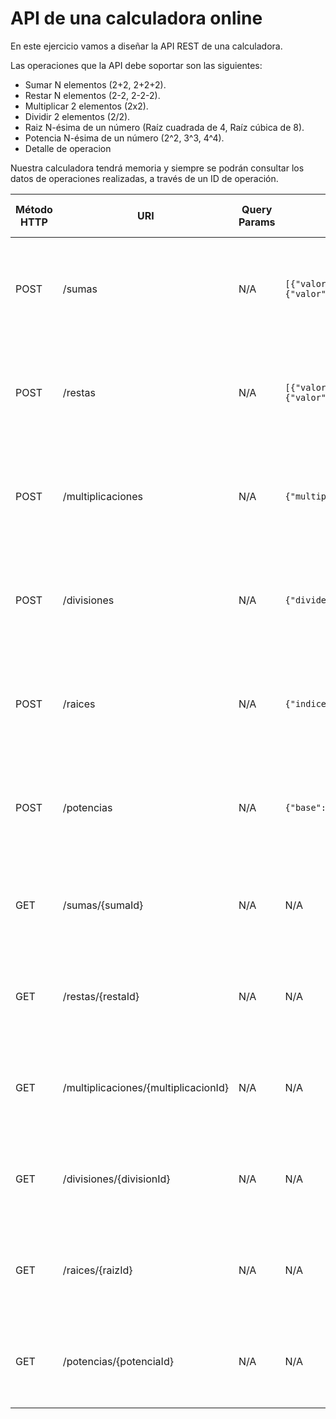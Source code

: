 # API de una calculadora online

En este ejercicio vamos a diseñar la API REST de una calculadora.

Las operaciones que la API debe soportar son las siguientes:
- Sumar N elementos (2+2, 2+2+2).
- Restar N elementos (2-2, 2-2-2).
- Multiplicar 2 elementos (2x2).
- Dividir 2 elementos (2/2).
- Raiz N-ésima de un número (Raíz cuadrada de 4, Raíz cúbica de 8).
- Potencia N-ésima de un número (2^2, 3^3, 4^4).
- Detalle de operacion

Nuestra calculadora tendrá memoria y siempre se podrán consultar los datos de operaciones realizadas, a través de un ID de operación.

| Método HTTP                            | URI                   | Query Params  | Cuerpo de la Petición                                 | Cuerpo de la Respuesta                | Códigos de Respuesta                                |
|----------------------------------------|-----------------------|---------------|-----------------------------------------|---------------------------------------|---------------------------------------------------|
| POST                                   | /sumas                 | N/A          | `[{"valor": 2}, {"valor": 4}, {"valor": 3}]`                           | `{"sumaId": 1, "valores": [{"valor": 2}, {"valor": 4}, {"valor": 3}], "resultado": 9}`             | 201 Created<br/>400 Bad Request<br/>500 Internal Server Error |
| POST                                   | /restas                 | N/A           | `[{"valor": 4}, {"valor": 2}, {"valor": 1}]`                     | `{"restaId": 2, "valores": [{"valor": 4},{"valor": 2},{"valor": 1}],"resultado": 1} `             | 201 Created<br/>400 Bad Request<br/>500 Internal Server Error |
| POST                                   | /multiplicaciones                 | N/A           | `{"multiplicando":4,"multiplicador":2}`                     | `{"multiplicacionId": 3, "multiplicando": 4, "multiplicador": 2, "resultado": 8}`             | 201 Created<br/>400 Bad Request<br/>500 Internal Server Error |
| POST                                   | /divisiones                 | N/A           | `{"dividendo": 4, "divisor": 2} `                     | `{"divisionId": 4, "dividendo": 4, "divisor": 2, "resultado": 2}`             | 201 Created<br/>400 Bad Request<br/>500 Internal Server Error |
| POST                                   | /raices                 | N/A           | `{"indice": 3, "radicando": 8}`                     | `{"raizId": 5, "indice": 3, "radicando": 8, "resultado": 2}`             | 201 Created<br/>400 Bad Request<br/>500 Internal Server Error |
| POST                                   | /potencias                 | N/A           | `{"base": 3, "exponente": 2}`                     | `{"potenciaId": 6, "base": 3, "exponente": 2 "resultado": 9}`             | 201 Created<br/>400 Bad Request<br/>500 Internal Server Error |
| GET                                    | /sumas/{sumaId}                | N/A | N/A                                                                | `{"sumaId": 1, "valores": [{"valor": 2}, {"valor": 4}, {"valor": 3}], "resultado": 9}`          | 200 OK<br/>400 Bad Request<br/>500 Internal Server Error   |
| GET                                    | /restas/{restaId}                | N/A | N/A                                                                | `{"restaId": 2, "valores": [{"valor": 4},{"valor": 2},{"valor": 1}],"resultado": 1}`          | 200 OK<br/>400 Bad Request<br/>500 Internal Server Error   |
| GET                                    | /multiplicaciones/{multiplicacionId}                | N/A | N/A                                        | `{"multiplicacionId": 3, "multiplicando": 4, "multiplicador": 2, "resultado": 8}`         | 200 OK<br/>400 Bad Request<br/>500 Internal Server Error   |
| GET                                    | /divisiones/{divisionId}                | N/A | N/A                                        | `{"divisionId": 4, "dividendo": 4, "divisor": 2, "resultado": 2}`         | 200 OK<br/>400 Bad Request<br/>500 Internal Server Error   |
| GET                                    | /raices/{raizId}                | N/A | N/A                                        | `{"raizId": 5, "indice": 3, "radicando": 8, "resultado": 2}`         | 200 OK<br/>400 Bad Request<br/>500 Internal Server Error   |
| GET                                    | /potencias/{potenciaId}                | N/A | N/A                                        | `{"potenciaId": 6, "base": 3, "exponente": 2 "resultado": 9}`         | 200 OK<br/>400 Bad Request<br/>500 Internal Server Error   |